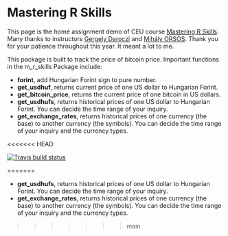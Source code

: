 # Mastering R Skills 

This page is the home assignment demo of CEU course [Mastering R Skills](https://courses.ceu.edu/courses/2020-2021/mastering-r-skills). Many thanks to instructors [Gergely Daroczi](https://www.linkedin.com/in/daroczig/) and [Mihály ORSÓS](https://www.linkedin.com/in/orsosmihaly/). Thank you for your patience throughout this year. It meant a lot to me.

This package is built to track the price of bitcoin price. Important functions in the m_r_skills Package include:

* __forint__, add Hungarian Forint sign to pure number.
* __get_usdhuf__, returns current price of one US dollar to Hungarian Forint.  
* __get_bitcoin_price__, returns the current price of one bitcoin in US dollars.
* __get_usdhufs__, returns historical prices of one US dollar to Hungarian Forint. You can decide the time range of your inquiry.
* __get_exchange_rates__, returns historical prices of one currency (the base) to another currency (the symbols). You can decide the time range of your inquiry and the currency types.


<<<<<<< HEAD

<!-- badges: start -->
[![Travis build status](https://travis-ci.org/Deborah-Jia/m_r_skills.svg?branch=forint_test)](https://travis-ci.org/Deborah-Jia/m_r_skills)
<!-- badges: end -->
=======
* __get_usdhufs__, returns historical prices of one US dollar to Hungarian Forint. You can decide the time range of your inquiry.
* __get_exchange_rates__, returns historical prices of one currency (the base) to another currency (the symbols). You can decide the time range of your inquiry and the currency types.
>>>>>>> main
